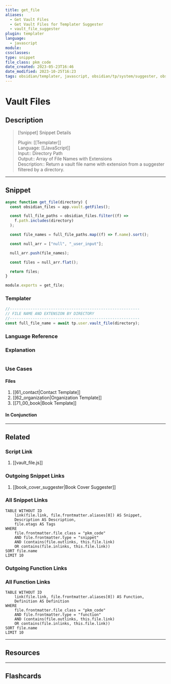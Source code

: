 ```yaml
---
title: get_file
aliases:
  - Get Vault Files
  - Get Vault Files for Templater Suggester
  - vault_file_suggester
plugin: templater
language:
  - javascript
module: 
cssclasses:
type: snippet
file_class: pkm_code
date_created: 2023-05-23T16:46
date_modified: 2023-10-25T16:23
tags: obsidian/templater, javascript, obsidian/tp/system/suggester, obsidian/api
---
```

# Vault Files

## Description

> [!snippet] Snippet Details
>  
> Plugin: [[Templater]]  
> Language: [[JavaScript]]  
> Input:: Directory Path  
> Output:: Array of File Names with Extensions  
> Description:: Return a vault file name with extension from a suggester filtered by a directory.

---

## Snippet

<!-- Add the full code including explanatory comments  -->

```javascript
async function get_file(directory) {
  const obsidian_files = app.vault.getFiles();

  const full_file_paths = obsidian_files.filter((f) =>
    f.path.includes(directory)
  );

  const file_names = full_file_paths.map((f) => f.name).sort();

  const null_arr = ["null", "_user_input"];

  null_arr.push(file_names);

  const files = null_arr.flat();

  return files;
}

module.exports = get_file;
```

### Templater

<!-- Add the full code as it should appear in the template  -->  
<!-- Exclude explanatory comments  -->

```javascript
//---------------------------------------------------------
// FILE NAME AND EXTENSION BY DIRECTORY
//---------------------------------------------------------
const full_file_name = await tp.user.vault_file(directory);
```

### Language Reference

<!-- Recreate the code with links to files  -->

### Explanation

```javascript

```

### Use Cases

#### Files

<!-- Files containing the snippet  -->

1. [[61_contact|Contact Template]]
2. [[62_organization|Organization Template]]
3. [[71_00_book|Book Template]]

#### In Conjunction

<!-- Snippets used together with this snippet  -->

---

## Related

### Script Link

<!-- Link the user template script here -->

1. [[vault_file.js]]

### Outgoing Snippet Links

<!-- Link related snippet here -->

1. [[book_cover_suggester|Book Cover Suggester]]

### All Snippet Links

<!-- Query limit 10  -->

```dataview
TABLE WITHOUT ID
	link(file.link, file.frontmatter.aliases[0]) AS Snippet,
	Description AS Description,
	file.etags AS Tags
WHERE 
	file.frontmatter.file_class = "pkm_code"
	AND file.frontmatter.type = "snippet"
	AND (contains(file.outlinks, this.file.link)
	OR contains(file.inlinks, this.file.link))
SORT file.name
LIMIT 10
```

### Outgoing Function Links

<!-- Link related functions here -->

### All Function Links

<!-- Query limit 10  -->

```dataview
TABLE WITHOUT ID
	link(file.link, file.frontmatter.aliases[0]) AS Function,
	Definition AS Definition
WHERE 
	file.frontmatter.file_class = "pkm_code"
	AND file.frontmatter.type = "function"
	AND (contains(file.outlinks, this.file.link)
	OR contains(file.inlinks, this.file.link))
SORT file.name
LIMIT 10
```

---

## Resources

---

## Flashcards

